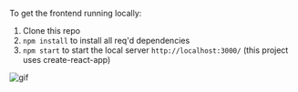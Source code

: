 To get the frontend running locally:
1. Clone this repo
2. `npm install` to install all req'd dependencies
3. `npm start` to start the local server `http://localhost:3000/` (this project uses create-react-app)

![gif](http://g.recordit.co/VC4tHxjOwP.gif)


